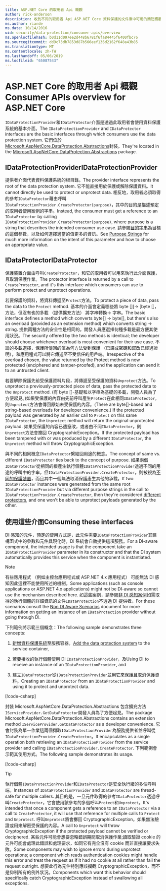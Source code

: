 ```yaml
---
title: ASP.NET Core 的取用者 Api 概觀
author: rick-anderson
description: 收到不同的取用者 Api ASP.NET Core 資料保護的文件庫中可用的簡短概觀。
ms.author: riande
ms.date: 10/14/2016
uid: security/data-protection/consumer-apis/overview
ms.openlocfilehash: b0d11d097ee2d448b6781f6fa84445f6400fbc76
ms.sourcegitcommit: dd9c73db7853d87b566eef136d2162f648a43b85
ms.translationtype: MT
ms.contentlocale: zh-TW
ms.lasthandoff: 05/06/2019
ms.locfileid: "65087543"
---
```

# <a name="consumer-apis-overview-for-aspnet-core"></a><span data-ttu-id="27f85-103">ASP.NET Core 的取用者 Api 概觀</span><span class="sxs-lookup"><span data-stu-id="27f85-103">Consumer APIs overview for ASP.NET Core</span></span>

<span data-ttu-id="27f85-104">`IDataProtectionProvider`和`IDataProtector`介面是透過此取用者會使用資料保護系統的基本介面。</span><span class="sxs-lookup"><span data-stu-id="27f85-104">The `IDataProtectionProvider` and `IDataProtector` interfaces are the basic interfaces through which consumers use the data protection system.</span></span> <span data-ttu-id="27f85-105">它們位於[Microsoft.AspNetCore.DataProtection.Abstractions](https://www.nuget.org/packages/Microsoft.AspNetCore.DataProtection.Abstractions/)封裝。</span><span class="sxs-lookup"><span data-stu-id="27f85-105">They're located in the [Microsoft.AspNetCore.DataProtection.Abstractions](https://www.nuget.org/packages/Microsoft.AspNetCore.DataProtection.Abstractions/) package.</span></span>

## <a name="idataprotectionprovider"></a><span data-ttu-id="27f85-106">IDataProtectionProvider</span><span class="sxs-lookup"><span data-stu-id="27f85-106">IDataProtectionProvider</span></span>

<span data-ttu-id="27f85-107">提供者介面代表資料保護系統的根目錄。</span><span class="sxs-lookup"><span data-stu-id="27f85-107">The provider interface represents the root of the data protection system.</span></span> <span data-ttu-id="27f85-108">它不能直接用於保護或解除保護資料。</span><span class="sxs-lookup"><span data-stu-id="27f85-108">It cannot directly be used to protect or unprotect data.</span></span> <span data-ttu-id="27f85-109">相反地，取用者必須取得的參考`IDataProtector`藉由呼叫`IDataProtectionProvider.CreateProtector(purpose)`，其中的目的是描述預定的取用者使用案例的字串。</span><span class="sxs-lookup"><span data-stu-id="27f85-109">Instead, the consumer must get a reference to an `IDataProtector` by calling `IDataProtectionProvider.CreateProtector(purpose)`, where purpose is a string that describes the intended consumer use case.</span></span> <span data-ttu-id="27f85-110">請參閱[目的字串](xref:security/data-protection/consumer-apis/purpose-strings)為目標的這個參數，以及如何選擇適當的值更多的資訊。</span><span class="sxs-lookup"><span data-stu-id="27f85-110">See [Purpose Strings](xref:security/data-protection/consumer-apis/purpose-strings) for much more information on the intent of this parameter and how to choose an appropriate value.</span></span>

## <a name="idataprotector"></a><span data-ttu-id="27f85-111">IDataProtector</span><span class="sxs-lookup"><span data-stu-id="27f85-111">IDataProtector</span></span>

<span data-ttu-id="27f85-112">保護裝置介面由呼叫`CreateProtector`，和它的取用者可以用來執行此介面保護，且取消保護作業。</span><span class="sxs-lookup"><span data-stu-id="27f85-112">The protector interface is returned by a call to `CreateProtector`, and it's this interface which consumers can use to perform protect and unprotect operations.</span></span>

<span data-ttu-id="27f85-113">若要保護的資料，將資料傳遞至`Protect`方法。</span><span class="sxs-lookup"><span data-stu-id="27f85-113">To protect a piece of data, pass the data to the `Protect` method.</span></span> <span data-ttu-id="27f85-114">基本的介面會定義哪些將 byte []]-> [byte []，方法，但沒有也的多載 （提供擴充方法） 將字串轉換-> 字串。</span><span class="sxs-lookup"><span data-stu-id="27f85-114">The basic interface defines a method which converts byte[] -> byte[], but there's also an overload (provided as an extension method) which converts string -> string.</span></span> <span data-ttu-id="27f85-115">提供兩種方法的安全性是相同的。開發人員應選擇何種多載是最方便其使用狀況。</span><span class="sxs-lookup"><span data-stu-id="27f85-115">The security offered by the two methods is identical; the developer should choose whichever overload is most convenient for their use case.</span></span> <span data-ttu-id="27f85-116">不論的多載選擇，保護所傳回的值為何方法受到保護 （已譯成密碼和竄改已經過證明），和應用程式可以將它傳送至不受信任的用戶端。</span><span class="sxs-lookup"><span data-stu-id="27f85-116">Irrespective of the overload chosen, the value returned by the Protect method is now protected (enciphered and tamper-proofed), and the application can send it to an untrusted client.</span></span>

<span data-ttu-id="27f85-117">若要解除保護先前受保護資料片段，將傳遞至受保護的資料`Unprotect`方法。</span><span class="sxs-lookup"><span data-stu-id="27f85-117">To unprotect a previously-protected piece of data, pass the protected data to the `Unprotect` method.</span></span> <span data-ttu-id="27f85-118">(有 byte []-基礎和以字串為基礎的多載，開發人員為了方便起見。)如果受保護的內容由先前呼叫產生`Protect`在此相同`IDataProtector`，則`Unprotect`方法會傳回原始未受保護的內容。</span><span class="sxs-lookup"><span data-stu-id="27f85-118">(There are byte[]-based and string-based overloads for developer convenience.) If the protected payload was generated by an earlier call to `Protect` on this same `IDataProtector`, the `Unprotect` method will return the original unprotected payload.</span></span> <span data-ttu-id="27f85-119">如果受保護的內容已遭竄改，或者由不同`IDataProtector`，則`Unprotect`方法會擲回 CryptographicException。</span><span class="sxs-lookup"><span data-stu-id="27f85-119">If the protected payload has been tampered with or was produced by a different `IDataProtector`, the `Unprotect` method will throw CryptographicException.</span></span>

<span data-ttu-id="27f85-120">與不同的相同概念`IDataProtector`繫結回用途的概念。</span><span class="sxs-lookup"><span data-stu-id="27f85-120">The concept of same vs. different `IDataProtector` ties back to the concept of purpose.</span></span> <span data-ttu-id="27f85-121">如果兩個`IDataProtector`從相同的根產生執行個體`IDataProtectionProvider`透過不同的用途的呼叫中的字串，但`IDataProtectionProvider.CreateProtector`，則被視為[不同的保護裝置](xref:security/data-protection/consumer-apis/purpose-strings)，而且其中一個無法取消保護產生其他的承載。</span><span class="sxs-lookup"><span data-stu-id="27f85-121">If two `IDataProtector` instances were generated from the same root `IDataProtectionProvider` but via different purpose strings in the call to `IDataProtectionProvider.CreateProtector`, then they're considered [different protectors](xref:security/data-protection/consumer-apis/purpose-strings), and one won't be able to unprotect payloads generated by the other.</span></span>

## <a name="consuming-these-interfaces"></a><span data-ttu-id="27f85-122">使用這些介面</span><span class="sxs-lookup"><span data-stu-id="27f85-122">Consuming these interfaces</span></span>

<span data-ttu-id="27f85-123">DI 感知的元件，預定的使用方式是，此元件需要`IDataProtectionProvider`其建構函式中的參數和元件具現化時，DI 系統會自動提供這項服務。</span><span class="sxs-lookup"><span data-stu-id="27f85-123">For a DI-aware component, the intended usage is that the component take an `IDataProtectionProvider` parameter in its constructor and that the DI system automatically provides this service when the component is instantiated.</span></span>

> [!NOTE]
> <span data-ttu-id="27f85-124">有些應用程式 （例如主控台應用程式或 ASP.NET 4.x 應用程式） 可能無法 DI 感知因此這裡不能使用所述的機制。</span><span class="sxs-lookup"><span data-stu-id="27f85-124">Some applications (such as console applications or ASP.NET 4.x applications) might not be DI-aware so cannot use the mechanism described here.</span></span> <span data-ttu-id="27f85-125">如這些案例，請參閱[非 DI 感知案例](xref:security/data-protection/configuration/non-di-scenarios)如需取得的執行個體的詳細資訊的文件`IDataProtection`不透過 DI 提供者。</span><span class="sxs-lookup"><span data-stu-id="27f85-125">For these scenarios consult the [Non DI Aware Scenarios](xref:security/data-protection/configuration/non-di-scenarios) document for more information on getting an instance of an `IDataProtection` provider without going through DI.</span></span>

<span data-ttu-id="27f85-126">下列範例將示範三個概念：</span><span class="sxs-lookup"><span data-stu-id="27f85-126">The following sample demonstrates three concepts:</span></span>

1. <span data-ttu-id="27f85-127">[新增資料保護系統](xref:security/data-protection/configuration/overview)至服務容器，</span><span class="sxs-lookup"><span data-stu-id="27f85-127">[Add the data protection system](xref:security/data-protection/configuration/overview) to the service container,</span></span>

2. <span data-ttu-id="27f85-128">若要接收的執行個體使用 DI `IDataProtectionProvider`，及</span><span class="sxs-lookup"><span data-stu-id="27f85-128">Using DI to receive an instance of an `IDataProtectionProvider`, and</span></span>

3. <span data-ttu-id="27f85-129">建立`IDataProtector`從`IDataProtectionProvider`並用它來保護且取消保護資料。</span><span class="sxs-lookup"><span data-stu-id="27f85-129">Creating an `IDataProtector` from an `IDataProtectionProvider` and using it to protect and unprotect data.</span></span>

[!code-csharp[](../using-data-protection/samples/protectunprotect.cs?highlight=26,34,35,36,37,38,39,40)]

<span data-ttu-id="27f85-130">封裝 Microsoft.AspNetCore.DataProtection.Abstractions 包含擴充方法`IServiceProvider.GetDataProtector`開發人員為了方便起見。</span><span class="sxs-lookup"><span data-stu-id="27f85-130">The package Microsoft.AspNetCore.DataProtection.Abstractions contains an extension method `IServiceProvider.GetDataProtector` as a developer convenience.</span></span> <span data-ttu-id="27f85-131">它會封裝為單一作業這兩個擷取`IDataProtectionProvider`為服務提供者並呼叫從`IDataProtectionProvider.CreateProtector`。</span><span class="sxs-lookup"><span data-stu-id="27f85-131">It encapsulates as a single operation both retrieving an `IDataProtectionProvider` from the service provider and calling `IDataProtectionProvider.CreateProtector`.</span></span> <span data-ttu-id="27f85-132">下列範例會示範其使用方式。</span><span class="sxs-lookup"><span data-stu-id="27f85-132">The following sample demonstrates its usage.</span></span>

[!code-csharp[](./overview/samples/getdataprotector.cs?highlight=15)]

>[!TIP]
> <span data-ttu-id="27f85-133">執行個體`IDataProtectionProvider`和`IDataProtector`是安全執行緒的多個呼叫端。</span><span class="sxs-lookup"><span data-stu-id="27f85-133">Instances of `IDataProtectionProvider` and `IDataProtector` are thread-safe for multiple callers.</span></span> <span data-ttu-id="27f85-134">其目的是，一旦元件取得的參考`IDataProtector`透過呼叫`CreateProtector`，它會使用該參考的多個呼叫`Protect`和`Unprotect`。</span><span class="sxs-lookup"><span data-stu-id="27f85-134">It's intended that once a component gets a reference to an `IDataProtector` via a call to `CreateProtector`, it will use that reference for multiple calls to `Protect` and `Unprotect`.</span></span> <span data-ttu-id="27f85-135">呼叫`Unprotect`將會擲回 CryptographicException，如果無法驗證或用來解密受保護的內容。</span><span class="sxs-lookup"><span data-stu-id="27f85-135">A call to `Unprotect` will throw CryptographicException if the protected payload cannot be verified or deciphered.</span></span> <span data-ttu-id="27f85-136">某些元件可能會想要忽略錯誤期間取消保護作業;讀取驗證 cookie 的元件可能會處理此錯誤和處理要求，如同它有完全沒有 cookie 而非直接讓要求失敗。</span><span class="sxs-lookup"><span data-stu-id="27f85-136">Some components may wish to ignore errors during unprotect operations; a component which reads authentication cookies might handle this error and treat the request as if it had no cookie at all rather than fail the request outright.</span></span> <span data-ttu-id="27f85-137">想要此行為元件特別應該攔截 CryptographicException，而不是抑制所有的例外狀況。</span><span class="sxs-lookup"><span data-stu-id="27f85-137">Components which want this behavior should specifically catch CryptographicException instead of swallowing all exceptions.</span></span>
